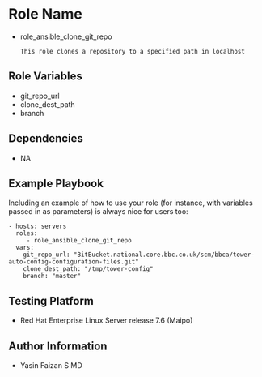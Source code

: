 Role Name
=========

- role_ansible_clone_git_repo

      This role clones a repository to a specified path in localhost

Role Variables
--------------

- git_repo_url
- clone_dest_path
- branch

Dependencies
------------

- NA

Example Playbook
----------------

Including an example of how to use your role (for instance, with variables passed in as parameters) is always nice for users too:

    - hosts: servers
      roles:
         - role_ansible_clone_git_repo
	  vars:
        git_repo_url: "BitBucket.national.core.bbc.co.uk/scm/bbca/tower-auto-config-configuration-files.git"
        clone_dest_path: "/tmp/tower-config"
        branch: "master"

Testing Platform
----------------

- Red Hat Enterprise Linux Server release 7.6 (Maipo)

Author Information
------------------

- Yasin Faizan S MD
